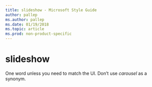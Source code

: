```yaml
---
title: slideshow - Microsoft Style Guide
author: pallep
ms.author: pallep
ms.date: 01/19/2018
ms.topic: article
ms.prod: non-product-specific
---
```


# slideshow

One word unless you need to match the UI. Don’t use *carousel* as a synonym.
